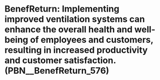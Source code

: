 # BenefReturn: __Implementing improved ventilation systems can enhance the overall health and well-being of employees and customers, resulting in increased productivity and customer satisfaction.__ (PBN__BenefReturn_576)

